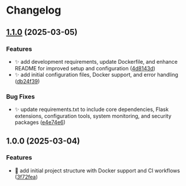 # Changelog

## [1.1.0](https://github.com/martadams89/gofile-dl/compare/v1.0.0...v1.1.0) (2025-03-05)


### Features

* :sparkles: add development requirements, update Dockerfile, and enhance README for improved setup and configuration ([4d8143d](https://github.com/martadams89/gofile-dl/commit/4d8143d66ee0c9f5744f1705b75d3f21d3ad9271))
* :sparkles: add initial configuration files, Docker support, and error handling ([db24f39](https://github.com/martadams89/gofile-dl/commit/db24f3979d56fe3c25abc5f08b3168b85b29c6f2))


### Bug Fixes

* :sparkles: update requirements.txt to include core dependencies, Flask extensions, configuration tools, system monitoring, and security packages ([e4e74e6](https://github.com/martadams89/gofile-dl/commit/e4e74e6257e4bca5527cd5f395435e853afbc925))

## 1.0.0 (2025-03-04)

### Features

- :rocket: add initial project structure with Docker support and CI workflows ([3f72fea](https://github.com/martadams89/gofile-dl/commit/3f72fea3aa7c7f4f6af1ec28abc272bf1cc3291d))
